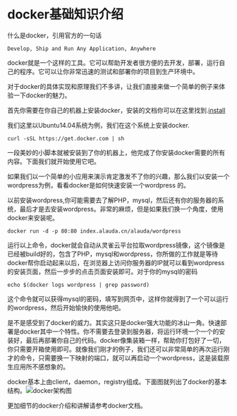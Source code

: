 # docker基础知识介绍

什么是docker，引用官方的一句话

    Develop, Ship and Run Any Application, Anywhere
    
docker就是一个这样的工具。它可以帮助开发者很方便的去开发，部署，运行自己的程序。它可以让你非常迅速的测试和部署你的项目到生产环境中。

对于docker的具体实现和原理我们不多讲，让我们直接来做一个简单的例子来体验一下docker的魅力。

首先你需要在你自己的机器上安装docker，安装的文档你可以在这里找到.[install](https://docs.docker.com/installation)

我们这里以Ubuntu14.04系统为例，我们在这个系统上安装docker.

    curl -sSL https://get.docker.com | sh
    
一段美妙的小脚本就被安装到了你的机器上，他完成了你安装docker需要的所有内容。下面我们就开始使用它吧。

如果我们以一个简单的小应用来演示肯定激发不了你的兴趣，那么我们以安装一个wordpress为例，看看docker是如何快速安装一个wordpress 的。

以前安装wordpress,你可能需要去了解PHP，mysql，然后还有你的服务器的系统，最后才是去安装wordpress。非常的麻烦，但是如果我们换一个角度，使用docker来安装呢。

    docker run -d -p 80:80 index.alauda.cn/alauda/wordpress
    
运行以上命令，docker就会自动从灵雀云平台拉取wordpress镜像，这个镜像是已经被build好的，包含了PHP，mysql和wordpress，你所做的工作就是等待docker帮你启动起来以后，在浏览器上访问你服务器的IP就可以看到wordpress的安装页面，然后一步步的点击页面安装即可。对于你的mysql的密码

    echo $(docker logs wordpress | grep password)
这个命令就可以获得mysql的密码，填写到网页中，这样你就得到了一个可以运行的wordpress，然后开始愉快的使用他吧。

是不是感受到了docker的威力。其实这只是docker强大功能的冰山一角。快速部署是docker其中一个特性。你不需要去登录到服务器，将运行环境一个一个的安装好，最后再部署你自己的代码。docker像集装箱一样，帮助你打包好了一切，你只需要开箱使用即可。就像我们刚才的例子，我们还可以非常简单的再次运行刚才的命令，只需要换一下映射的端口，就可以再启动一个wordpress，这是装载原生应用所不感想象的。

docker基本上由client，daemon，registry组成。下面图就列出了docker的基本结构。![docker架构图](https://docs.docker.com/article-img/architecture.svg)

更加细节的docker介绍和讲解请参考docker文档。



